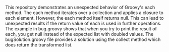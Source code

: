 This repository demonstrates an unexpected behavior of Groovy's each method. The each method iterates over a collection and applies a closure to each element. However, the each method itself returns null. This can lead to unexpected results if the return value of each is used in further operations. The example in bug.groovy shows that when you try to print the result of each, you get null instead of the expected list with doubled values. The bugSolution.groovy file provides a solution using the collect method which does return the transformed list.